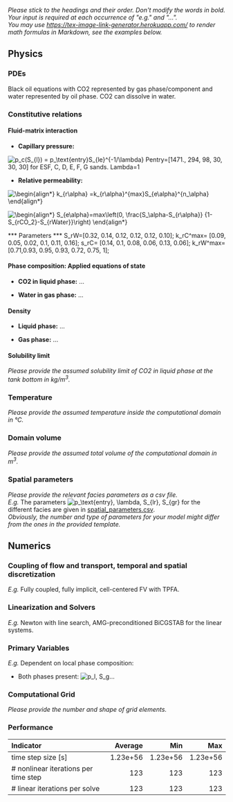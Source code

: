 _Please stick to the headings and their order. Don't modify the words in bold. Your input is required at each occurrence of "e.g." and "..."._<br>
_You may use https://tex-image-link-generator.herokuapp.com/ to render math formulas in Markdown, see the examples below._

## Physics

### PDEs

Black oil equations with CO2 represented by gas phase/component and water represented by oil phase. CO2 can dissolve in water. 


### Constitutive relations

#### Fluid-matrix interaction

* **Capillary pressure:** 

![p_c(S_{l}) = p_\text{entry}S_{le}^{-1/\lambda}](https://render.githubusercontent.com/render/math?math=%5Cdisplaystyle+p_c%28S_%7Bl%7D%29+%3D+p_%5Ctext%7Bentry%7DS_%7Ble%7D%5E%7B-1%2F%5Clambda%7D%0A)
  Pentry=[1471., 294, 98, 30, 30, 30] for ESF, C, D, E, F, G sands.
  Lambda=1

* **Relative permeability:** 

![\begin{align*}
k_{r\alpha} =k_{r\alpha}^{max}S_{e\alpha}^{n_\alpha}
\end{align*}
](https://render.githubusercontent.com/render/math?math=%5Ccolor%7Bblack%7D%5Cdisplaystyle+%5Cbegin%7Balign%2A%7D%0Ak_%7Br%5Calpha%7D+%3Dk_%7Br%5Calpha%7D%5E%7Bmax%7DS_%7Be%5Calpha%7D%5E%7Bn_%5Calpha%7D%0A%5Cend%7Balign%2A%7D%0A)

![\begin{align*}
S_{e\alpha}=max\left(0, \frac{S_\alpha-S_{r\alpha}} {1-S_{rCO_2}-S_{rWater}}\right)
\end{align*}
](https://render.githubusercontent.com/render/math?math=%5Ccolor%7Bblack%7D%5Cdisplaystyle+%5Cbegin%7Balign%2A%7D%0AS_%7Be%5Calpha%7D%3Dmax%5Cleft%280%2C+%5Cfrac%7BS_%5Calpha-S_%7Br%5Calpha%7D%7D+%7B1-S_%7BrCO_2%7D-S_%7BrWater%7D%7D%5Cright%29%0A%5Cend%7Balign%2A%7D%0A)

*** Parameters ***
S_rW=[0.32, 0.14, 0.12, 0.12, 0.12, 0.10];
k_rC^max= [0.09, 0.05, 0.02, 0.1, 0.11, 0.16];
s_rC= [0.14, 0.1, 0.08, 0.06, 0.13, 0.06];
k_rW^max= [0.71,0.93,      0.95,     0.93,    0.72,      0.75, 1];
    

#### Phase composition: Applied equations of state

* **CO2 in liquid phase:** ...

* **Water in gas phase:** ...

#### Density

* **Liquid phase:** ...

* **Gas phase:** ...

#### Solubility limit

_Please provide the assumed solubility limit of CO2 in liquid phase at the tank bottom in kg/m<sup>3</sup>._

### Temperature

_Please provide the assumed temperature inside the computational domain in °C._

### Domain volume

_Please provide the assumed total volume of the computational domain in m<sup>3</sup>._

### Spatial parameters

_Please provide the relevant facies parameters as a csv file._<br>
_E.g._ The parameters ![p_\text{entry}, \lambda, S_{lr}, S_{gr}](https://render.githubusercontent.com/render/math?math=%5Cdisplaystyle+p_%5Ctext%7Bentry%7D%2C+%5Clambda%2C+S_%7Blr%7D%2C+S_%7Bgr%7D%0A) for the different facies are given in [spatial_parameters.csv](spatial_parameters.csv).<br>
_Obviously, the number and type of parameters for your model might differ from the ones in the provided template._

## Numerics

### Coupling of flow and transport, temporal and spatial discretization

_E.g._ Fully coupled, fully implicit, cell-centered FV with TPFA.

### Linearization and Solvers

_E.g._ Newton with line search, AMG-preconditioned BiCGSTAB for the linear systems.

### Primary Variables

_E.g._ Dependent on local phase composition:
* Both phases present:
  ![p_l, S_g](https://render.githubusercontent.com/render/math?math=%5Ctextstyle+p_l%2C+S_g%0A)...

### Computational Grid

_Please provide the number and shape of grid elements._

### Performance

| Indicator                            |  Average |      Min |      Max |
|:-------------------------------------|---------:|---------:|---------:|
| time step size [s]                   | 1.23e+56 | 1.23e+56 | 1.23e+56 |
| # nonlinear iterations per time step |      123 |      123 |      123 |
| # linear iterations per solve        |      123 |      123 |      123 |
